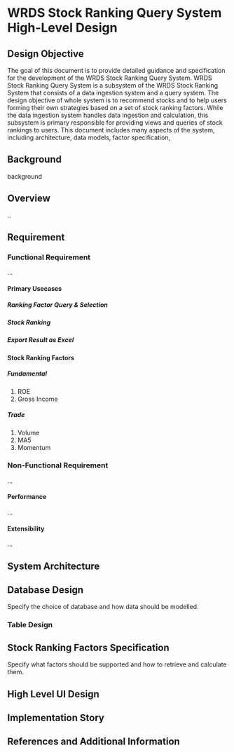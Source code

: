 # WRDS Stock Ranking Query System High-Level Design

## Design Objective

The goal of this document is to provide detailed guidance and  specification for the development of the WRDS Stock Ranking Query System. WRDS Stock Ranking Query System is a subsystem of the WRDS Stock Ranking System that consists of a data ingestion system and a query system. The design objective of whole system is to recommend stocks and to help users forming their own strategies based on a set of stock ranking factors. While the data ingestion system handles data ingestion and calculation, this subsystem is primary responsible for providing views and queries of stock rankings to users. This document includes many aspects of the system, including architecture, data models, factor specification,

## Background

background

## Overview

..

## Requirement

### Functional Requirement

...

#### Primary Usecases

##### Ranking Factor Query & Selection

##### Stock Ranking

##### Export Result as Excel

#### Stock Ranking Factors

##### Fundamental

1. ROE
2. Gross Income

##### Trade

1. Volume
2. MA5
3. Momentum

### Non-Functional Requirement

...

#### Performance

...

#### Extensibility

...

## System Architecture

## Database Design

Specify the choice of database and how data should be modelled.

### Table Design

## Stock Ranking Factors Specification

Specify what factors should be supported and how to retrieve and calculate them.

## High Level UI Design

## Implementation Story

## References and Additional Information
